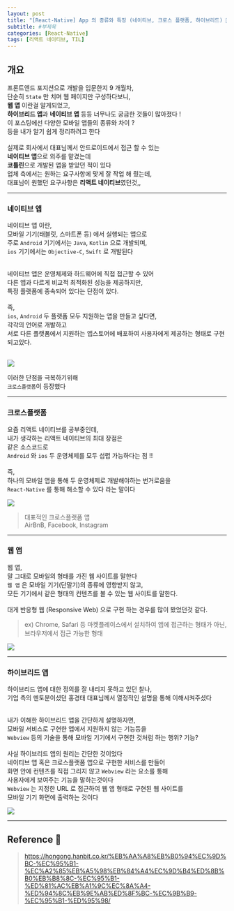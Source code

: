```yaml
---
layout: post
title: "[React-Native] App 의 종류와 특징 (네이티브, 크로스 플랫폼, 하이브리드) 📱"
subtitle: #부제목
categories: [React-Native]
tags: [리액트 네이티브, TIL]
---
```


## 개요

프론트엔드 포지션으로 개발을 입문한지 9 개월차,<br>
단순히 `State` 만 치며 웹 페이지만 구성하다보니,<br>
**웹 앱** 이란걸 알게되었고,<br>
**하이브리드 앱**과 **네이티브 앱** 등등 너무나도 궁금한 것들이 많아졌다 !<br>
이 포스팅에선 다양한 모바일 앱들의 종류와 차이 ?<br>
등을 내가 알기 쉽게 정리하려고 한다
<br><br>
실제로 회사에서 대표님께서 안드로이드에서 접근 할 수 있는<br>
**네이티브 앱**으로 외주를 맡겼는데<br>
**코틀린**으로 개발된 앱을 받았던 적이 있다<br>
업체 측에서는 원하는 요구사항에 맞게 잘 작업 해 줬는데,<br>
대표님이 원했던 요구사항은 **리액트 네이티브**였던것,,<br>

---

### 네이티브 앱

네이티브 앱 이란,<br>
모바일 기기(태블릿, 스마트폰 등) 에서 실행되는 앱으로<br>
주로 `Android` 기기에서는 `Java`, `Kotlin` 으로 개발되며,<br>
`ios` 기기에서는 `Objective-C`, `Swift` 로 개발된다<br><br>

네이티브 앱은 운영체제와 하드웨어에 직접 접근할 수 있어<br>
다른 앱과 다르게 비교적 최적화된 성능을 제공하지만,<br>
특정 플랫폼에 종속되어 있다는 단점이 있다.<br><br>
즉,<br>
`ios`, `Android` 두 플랫폼 모두 지원하는 앱을 만들고 싶다면,<br>
각각의 언어로 개발하고<br>
서로 다른 플랫폼에서 지원하는 앱스토어에 배포하여 사용자에게 제공하는 형태로 구현되고있다.<br><br>

![](https://img1.daumcdn.net/thumb/R1280x0/?scode=mtistory2&fname=https%3A%2F%2Fblog.kakaocdn.net%2Fdn%2FxB6H1%2FbtsoEp87qm4%2FKiW53W2VCtLoT6SWKMUkmK%2Fimg.png)

이러한 단점을 극복하기위해<br>
`크로스플랫폼`이 등장했다<br>

---

### 크로스플랫폼

요즘 리액트 네이티브를 공부중인데,<br>
내가 생각하는 리액트 네이티브의 최대 장점은<br>
같은 소스코드로<br>
`Android` 와 `ios` 두 운영체제를 모두 섭렵 가능하다는 점 !!<br>
<br>
즉,<br>
하나의 모바일 앱을 통해 두 운영체제로 개발해야하는 번거로움을<br>
`React-Native` 를 통해 해소할 수 있다 라는 말이다

![](https://img1.daumcdn.net/thumb/R1280x0/?scode=mtistory2&fname=https%3A%2F%2Fblog.kakaocdn.net%2Fdn%2FcTW9KT%2FbtsozTv73LD%2FxhMvzKAVR2157P3PDuXwEk%2Fimg.png)

> 대표적인 크로스플랫폼 앱 <br>
> AirBnB, Facebook, Instagram

---

### 웹 앱

웹 앱,<br>
말 그대로 모바일의 형태를 가진 웹 사이트를 말한다<br>
`웹 앱` 은 모바일 기기(단말기)의 종류에 영향받지 않고,<br>
모든 기기에서 같은 형태의 컨텐츠를 볼 수 있는 웹 사이트를 말한다.<br><br>
대게 반응형 웹 (Responsive Web) 으로 구현 하는 경우를 많이 봤었던것 같다.<br>

> ex) Chrome, Safari 등 마켓플레이스에서 설치하여 앱에 접근하는 형태가 아닌,<br>
> 브라우저에서 접근 가능한 형태

![](https://img1.daumcdn.net/thumb/R1280x0/?scode=mtistory2&fname=https%3A%2F%2Fblog.kakaocdn.net%2Fdn%2Fdg4gvy%2FbtsoDIgFsOM%2FQrTV2aGADpmdjG39Nwu4U0%2Fimg.png)

---

### 하이브리드 앱

하이브리드 앱에 대한 정의를 잘 내리지 못하고 있던 찰나,<br>
기업 측의 멘토분이셨던 홍경태 대표님께서 열정적인 설명을 통해 이해시켜주셨다<br><br>

내가 이해한 하이브리드 앱을 간단하게 설명하자면,<br>
모바일 서비스로 구현한 앱에서 지원하지 않는 기능등을<br>
`Webview` 등의 기술을 통해 모바일 기기에서 구현한 것처럼 하는 행위? 기능?<br>
<br>
사실 하이브리드 앱의 원리는 간단한 것이었다<br>
네이티브 앱 혹은 크로스플랫폼 앱으로 구현한 서비스를 만들어<br>
화면 안에 컨텐츠를 직접 그리지 않고 `Webview` 라는 요소를 통해<bR>
사용자에게 보여주는 기능을 말하는것이다<br>
`Webview` 는 지정한 URL 로 접근하여 웹 앱 형태로 구현된 웹 사이트를<br>
모바일 기기 화면에 출력하는 것이다

![](https://img1.daumcdn.net/thumb/R1280x0/?scode=mtistory2&fname=https%3A%2F%2Fblog.kakaocdn.net%2Fdn%2FbpWYBE%2FbtsozTv8v1u%2F0RZ616eGR92ccqxgvkkzck%2Fimg.png)

---

## Reference 🌊

> <https://hongong.hanbit.co.kr/%EB%AA%A8%EB%B0%94%EC%9D%BC-%EC%95%B1-%EC%A2%85%EB%A5%98%EB%84%A4%EC%9D%B4%ED%8B%B0%EB%B8%8C-%EC%95%B1-%ED%81%AC%EB%A1%9C%EC%8A%A4-%ED%94%8C%EB%9E%AB%ED%8F%BC-%EC%9B%B9-%EC%95%B1-%ED%95%98/><br>
